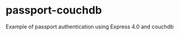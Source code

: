 passport-couchdb
================

Example of passport authentication using Express 4.0 and couchdb
